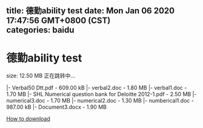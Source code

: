 
title: 德勤ability test
date: Mon Jan 06 2020 17:47:56 GMT+0800 (CST)    
categories: baidu
---

# 德勤ability test
size: 12.50 MB
 正在跳转中...
 
|- Verbal50 Dtt.pdf - 609.00 kB
|- verbal2.doc - 1.80 MB
|- verbal1.doc - 1.70 MB
|- SHL Numerical question bank for Deloitte 2012-1.pdf - 2.50 MB
|- numerical3.doc - 1.70 MB
|- numerical2.doc - 1.30 MB
|- numberical1.doc - 987.00 kB
|- Document3.docx - 1.90 MB

[How to download](https://bpcam.bemobtrk.com/go/2ceec3aa-1ca2-46d6-b9ff-aaa5c184517c?jno=306)